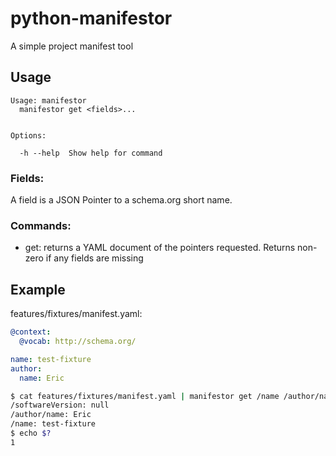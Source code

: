 # python-manifestor
A simple project manifest tool

## Usage

```
Usage: manifestor
  manifestor get <fields>...


Options:

  -h --help  Show help for command
```

### Fields:

A field is a JSON Pointer to a schema.org short name.

### Commands:

* get: returns a YAML document of the pointers requested. Returns non-zero if
       any fields are missing


## Example

features/fixtures/manifest.yaml: 
```yaml
@context:
  @vocab: http://schema.org/

name: test-fixture
author:
  name: Eric
```

```sh
$ cat features/fixtures/manifest.yaml | manifestor get /name /author/name /softwareVersion
/softwareVersion: null
/author/name: Eric
/name: test-fixture
$ echo $?
1
```
